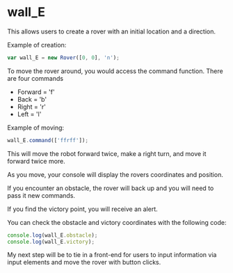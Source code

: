 # wall_E

This allows users to create a rover with an initial location and a direction.

Example of creation:

```javascript
var wall_E = new Rover([0, 0], 'n');
```


To move the rover around, you would access the command function. There are four commands
* Forward = 'f'
* Back = 'b'
* Right = 'r'
* Left = 'l'

Example of moving:

```javascript
wall_E.command(['ffrff']);
```

This will move the robot forward twice, make a right turn, and move it forward twice more.


As you move, your console will display the rovers coordinates and position.

If you encounter an obstacle, the rover will back up and you will need to pass it new commands.

If you find the victory point, you will receive an alert.


You can check the obstacle and victory coordinates with the following code:

```javascript
console.log(wall_E.obstacle);
console.log(wall_E.victory);
```



My next step will be to tie in a front-end for users to input information via input elements and move the rover with button clicks.
